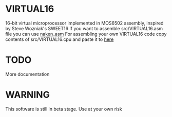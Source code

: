 # VIRTUAL16
16-bit virtual microprocessor implemented in MOS6502 assembly, inspired by Steve Wozniak's SWEET16
If you want to assemble src/VIRTUAL16.asm file you can use [naken_asm](https://github.com/mikeakohn/naken_asm)
For assembling your own VIRTUAL16 code copy contents of src/VIRTUAL16.cpu and paste it to [here](https://hlorenzi.github.io/customasm/web/)

# TODO
More documentation

# WARNING
This software is still in beta stage. Use at your own risk
